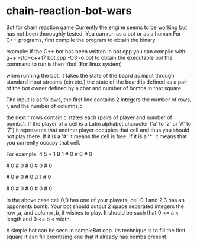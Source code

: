 # chain-reaction-bot-wars
Bot for chain reaction game
Currently the engine seems to be working but has not been thoroughly tested.
You can run as a bot or as a human
For C++ programs, first compile the program to obtain the binary

example:
if the C++ bot has been written in bot.cpp you can compile with:
g++ -std=c++17 bot.cpp -O3 -o  bot
to obtain the executable bot
the command to run is then ./bot (For linux system)

when running the bot, it takes the state of the board as input through standard input streams (cin etc.)
the state of the board is defined as a pair of the bot owner defined by a char and number of bombs in that square.

The input is as follows, the first line contains 2 integers the number of rows, r, and the number of columns,c.

the next r rows contain c states each (pairs of player and number of bombs). If the player of a cell is a Latin alphabet character ('a' to 'z' or 'A' to 'Z') it represents that another player occupies that cell and thus you should not play there. If it is a '#' it means the  cell is free. If it is a '*' it means that you currently occupy that cell.

For example:
4 5
\* 1 B 1 # 0 # 0 # 0 

\# 0 # 0 # 0 # 0 # 0 

\# 0 # 0 # 0 B 1 # 0 

\# 0 # 0 # 0 # 0 # 0 


In the above case cell 0,0 has one of your players, cell 0 1 and 2,3 has an opponents bomb.
Your bot should output 2 space separated integers the row ,a, and column ,b, it wishes to play.
It should be such that  0 <= a < length and 0 <= b < width.

A simple bot can be seen in sampleBot.cpp. Its technique is to fill the first square it can fill prioritising one that it already has bombs present.

